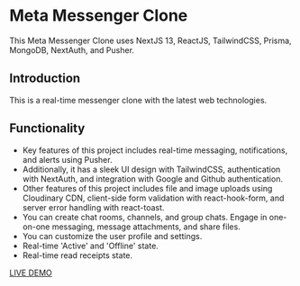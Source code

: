 # Meta Messenger Clone

This Meta Messenger Clone uses NextJS 13, ReactJS, TailwindCSS, Prisma, MongoDB, NextAuth, and Pusher.

## Introduction

This is a real-time messenger clone with the latest web technologies. 

## Functionality

- Key features of this project includes real-time messaging, notifications, and alerts using Pusher.
- Additionally, it has a sleek UI design with TailwindCSS, authentication with NextAuth, and integration with Google and Github authentication.
- Other features of this project includes file and image uploads using Cloudinary CDN, client-side form validation with react-hook-form, and server error handling with react-toast.
- You can create chat rooms, channels, and group chats. Engage in one-on-one messaging, message attachments, and share files.
- You can customize the user profile and settings.
- Real-time 'Active' and 'Offline' state. 
- Real-time read receipts state. 

[LIVE DEMO](https://meta-messenger-clone-aa2r.vercel.app/)
